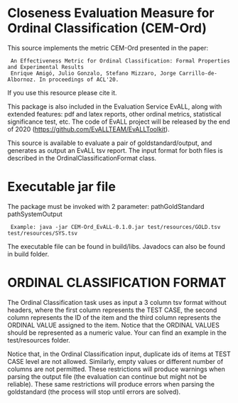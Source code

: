 # Closeness Evaluation Measure for Ordinal Classification (CEM-Ord)
This source implements the metric CEM-Ord presented in the paper:

     An Effectiveness Metric for Ordinal Classification: Formal Properties and Experimental Results
     Enrique Amigó, Julio Gonzalo, Stefano Mizzaro, Jorge Carrillo-de-Albornoz. In proceedings of ACL'20.

If you use this resource please cite it.

This package is also included in the Evaluation Service EvALL, along with extended features: pdf and latex reports, other ordinal metrics, statistical significance test, etc. The code of EvALL project will be released by the end of 2020 (https://github.com/EvALLTEAM/EvALLToolkit).

This source is available to evaluate a pair of goldstandard/output, and generates as output an EvALL tsv report. The input format for both files is described in the OrdinalClassificationFormat class.

# Executable jar file

The package must be invoked with 2 parameter: pathGoldStandard pathSystemOutput

     Example: java -jar CEM-Ord_EvALL-0.1.0.jar test/resources/GOLD.tsv test/resources/SYS.tsv 

The executable file can be found in build/libs. Javadocs can also be found in build folder.		

# ORDINAL CLASSIFICATION FORMAT 

The Ordinal Classification task uses as input a 3 column tsv format without headers, where the first column represents the TEST CASE, the second column represents the ID of the item and the third column represents the ORDINAL VALUE assigned to the item. Notice that the ORDINAL VALUES should be represented as a numeric value. Your can find an example in the test/resources folder.

Notice that, in the Ordinal Classification input, duplicate ids of items at TEST CASE level are not allowed. Similarly, empty values or different number of columns are not permitted. These restrictions will produce warnings when parsing the output file (the evaluation can continue but might not be reliable). These same restrictions will produce errors when parsing the goldstandard (the process will stop until errors are solved).
